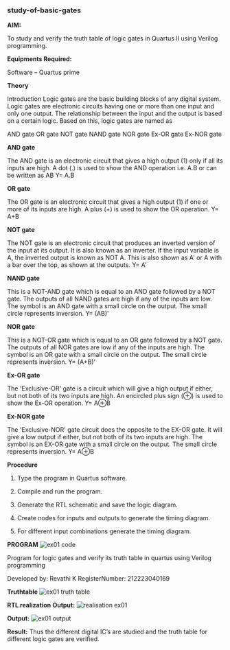 ### study-of-basic-gates

**AIM:** 

To study and verify the truth table of logic gates in Quartus II using Verilog programming.

**Equipments Required:**

Software – Quartus prime 

**Theory**

Introduction Logic gates are the basic building blocks of any digital system. Logic gates are electronic circuits having one or more than one input and only one output. The relationship between the input and the output is based on a certain logic. Based on this, logic gates are named as

AND gate OR gate NOT gate NAND gate NOR gate Ex-OR gate Ex-NOR gate

**AND gate**

The AND gate is an electronic circuit that gives a high output (1) only if all its inputs are high. A dot (.) is used to show the AND operation i.e. A.B or can be written as AB
Y= A.B

**OR gate** 

The OR gate is an electronic circuit that gives a high output (1) if one or more of its inputs are high. A plus (+) is used to show the OR operation.
Y= A+B

**NOT gate**

The NOT gate is an electronic circuit that produces an inverted version of the input at its output. It is also known as an inverter. If the input variable is A, the inverted output is known as NOT A. This is also shown as A' or A with a bar over the top, as shown at the outputs.
Y= A'

**NAND gate**

This is a NOT-AND gate which is equal to an AND gate followed by a NOT gate. The outputs of all NAND gates are high if any of the inputs are low. The symbol is an AND gate with a small circle on the output. The small circle represents inversion.
Y= (AB)’

**NOR gate**

This is a NOT-OR gate which is equal to an OR gate followed by a NOT gate. The outputs of all NOR gates are low if any of the inputs are high. The symbol is an OR gate with a small circle on the output. The small circle represents inversion.
Y= (A+B)’

**Ex-OR gate**

The 'Exclusive-OR' gate is a circuit which will give a high output if either, but not both of its two inputs are high. An encircled plus sign (⊕) is used to show the Ex-OR operation.
Y= A⊕B

**Ex-NOR gate**

The 'Exclusive-NOR' gate circuit does the opposite to the EX-OR gate. It will give a low output if either, but not both of its two inputs are high. The symbol is an EX-OR gate with a small circle on the output. The small circle represents inversion.
Y= A⊕B

**Procedure** 

1.	Type the program in Quartus software.

2.	Compile and run the program.

3.	Generate the RTL schematic and save the logic diagram.

4.	Create nodes for inputs and outputs to generate the timing diagram.

5.	For different input combinations generate the timing diagram.


**PROGRAM**
![ex01 code](https://github.com/Revathikuppan/study-of-basic-gates/assets/144870694/0bbb28c2-2a4f-461a-bded-dec869caef8b)

Program for logic gates and verify its truth table in quartus using Verilog programming

 Developed by: Revathi K
 RegisterNumber: 212223040169
 


 **Truthtable**
![ex01 truth table](https://github.com/Revathikuppan/study-of-basic-gates/assets/144870694/23cb063f-6e46-488c-b35b-470a3e30867c)


**RTL realization** **Output:** 
![realisation ex01](https://github.com/Revathikuppan/study-of-basic-gates/assets/144870694/8efb9bc9-96bb-4391-937c-ddadd4831471)

**Output:** 
![ex01 output](https://github.com/Revathikuppan/study-of-basic-gates/assets/144870694/9f60195e-6dc9-4ea1-9770-bf8a7b5368b2)

**Result:**
Thus the different digital IC’s are studied and the truth table for different logic gates are verified.

